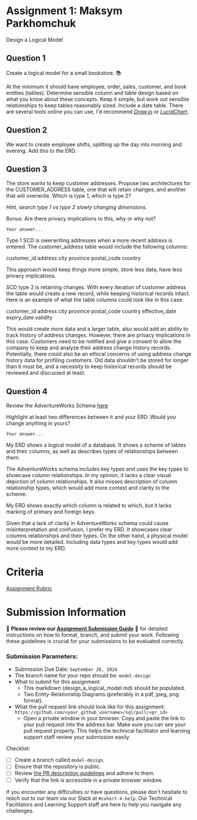 # Assignment 1: Maksym Parkhomchuk

 Design a Logical Model

## Question 1
Create a logical model for a small bookstore. 📚

At the minimum it should have employee, order, sales, customer, and book entities (tables). Determine sensible column and table design based on what you know about these concepts. Keep it simple, but work out sensible relationships to keep tables reasonably sized. Include a date table. There are several tools online you can use, I'd recommend [_Draw.io_](https://www.drawio.com/) or [_LucidChart_](https://www.lucidchart.com/pages/).

## Question 2
We want to create employee shifts, splitting up the day into morning and evening. Add this to the ERD.

## Question 3
The store wants to keep customer addresses. Propose two architectures for the CUSTOMER_ADDRESS table, one that will retain changes, and another that will overwrite. Which is type 1, which is type 2?

_Hint, search type 1 vs type 2 slowly changing dimensions._

Bonus: Are there privacy implications to this, why or why not?
```
Your answer...
```
Type 1 SCD is owerwriting addresses when a more recent address is entered. The customer_address table would include the following columns:

customer_id
address
city
province
postal_code
country

This approach would keep things more simple, store less data, have less privacy implications.

SCD type 2 is retaining changes. With every iteration of customer address the table would create a new record, while keeping historical records intact. Here is an example of what the table columns could look like in this case:

customer_id
address
city
province
postal_code
country
effective_date
expiry_date
validity

This would create more data and a larger table, also would add an ability to track history of address changes. However, there are privacy implications in this case. Customers need to be notified and give a consent to allow the company to keep and analyze their address change history records. Potentially, there could also be an ethical concerns of using address change history data for profiling customers. Old data shouldn't be stored for longer than it must be, and a necessity to keep historical records should be reviewed and discussed at least.

## Question 4
Review the AdventureWorks Schema [here](https://i.stack.imgur.com/LMu4W.gif)

Highlight at least two differences between it and your ERD. Would you change anything in yours?
```
Your answer...
```
My ERD shows a logical model of a database. It shows a scheme of tables and their columns, as well as describes types of relationships between them.

The AdventureWorks schema includes key types and uses the key types to showcase column relationships. In my opinion, it lacks a clear visual depiction of column relationships. It also misses description of column relationship types, which would add more context and clarity to the scheme.

My ERD shows exactly which column is related to which, but it lacks marking of primary and foreign keys.

Given that a lack of clarity in AdventureWorks schema could cause misinterpretation and confusion, I prefer my ERD. It showcases clear columns relationships and their types. On the other hand, a physical model would be more detailed. Including data types and key types would add more context to my ERD.

# Criteria

[Assignment Rubric](./assignment_rubric.md)

# Submission Information

🚨 **Please review our [Assignment Submission Guide](https://github.com/UofT-DSI/onboarding/blob/main/onboarding_documents/submissions.md)** 🚨 for detailed instructions on how to format, branch, and submit your work. Following these guidelines is crucial for your submissions to be evaluated correctly.

### Submission Parameters:
* Submission Due Date: `September 28, 2024`
* The branch name for your repo should be: `model-design`
* What to submit for this assignment:
    * This markdown (design_a_logical_model.md) should be populated.
    * Two Entity-Relationship Diagrams (preferably in a pdf, jpeg, png format).
* What the pull request link should look like for this assignment: `https://github.com/<your_github_username>/sql/pull/<pr_id>`
    * Open a private window in your browser. Copy and paste the link to your pull request into the address bar. Make sure you can see your pull request properly. This helps the technical facilitator and learning support staff review your submission easily.

Checklist:
- [ ] Create a branch called `model-design`.
- [ ] Ensure that the repository is public.
- [ ] Review [the PR description guidelines](https://github.com/UofT-DSI/onboarding/blob/main/onboarding_documents/submissions.md#guidelines-for-pull-request-descriptions) and adhere to them.
- [ ] Verify that the link is accessible in a private browser window.

If you encounter any difficulties or have questions, please don't hesitate to reach out to our team via our Slack at `#cohort-4-help`. Our Technical Facilitators and Learning Support staff are here to help you navigate any challenges.

